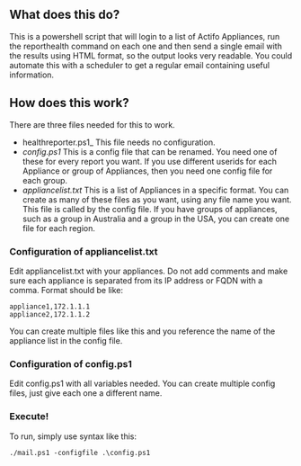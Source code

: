 ## What does this do?

This is a powershell script that will login to a list of Actifo Appliances, run the reporthealth command on each one and then send a single email with the results using HTML format, so the output looks very readable.    You could automate this with a scheduler to get a regular email containing useful information.

## How does this work?

There are three files needed for this to work.
* healthreporter.ps1_  This file needs no configuration.  
* _config.ps1_  This is a config file that can be renamed.  You need one of these for every report you want.  If you use different userids for each Appliance or group of Appliances, then you need one config file for each group.
* _appliancelist.txt_ This is a list of Appliances in a specific format.   You can create as many of these files as you want, using any file name you want.   This file is called by the config file.  If you have groups of appliances, such as a group in Australia and a group in the USA, you can create one file for each region.

### Configuration of appliancelist.txt
Edit appliancelist.txt with your appliances.   Do not add comments and make sure each appliance is separated from its IP address or FQDN with a comma.  Format should be like:
```
appliance1,172.1.1.1
appliance2,172.1.1.2
```
You can create multiple files like this and you reference the name of the appliance list in the config file.

### Configuration of config.ps1
Edit config.ps1 with all variables needed.  You can create multiple config files, just give each one a different name.

### Execute!
To run, simply use syntax like this:
```
./mail.ps1 -configfile .\config.ps1
```

